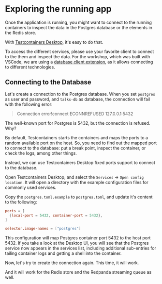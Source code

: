 # Exploring the running app

Once the application is running, you might want to connect to the running containers to inspect the data in the Postgres database or the elements in the Redis store.

With [Testcontainers Desktop](https://www.testcontainers.com/desktop), it's easy to do that.

To access the different services, please use your favorite client to connect to the them and inspect the data. For the workshop, which was built with VSCode, we are using a [database client extension](https://doc.database-client.com/#/), as it allows connecting to different technologies.

## Connecting to the Database

Let's create a connection to the Postgres database. When you set `postgres` as user and password, and `talks-db` as database, the connection will fail with the following error:

> Connection error!connect ECONNREFUSED 127.0.0.1:5432

The well-known port for Postgres is 5432, but the connection is refused. Why?

By default, Testcontainers starts the containers and maps the ports to a random available port on the host. So, you need to find out the mapped port to connect to the database: put a break point, inspect the container, or check the logs, among other things.

Instead, we can use Testcontainers Desktop fixed ports support to connect to the database.

Open Testcontainers Desktop, and select the `Services` -> `Open config location`.
It will open a directory with the example configuration files for commonly used services.

Copy the `postgres.toml.example` to `postgres.toml`, and update it's content to the following:

```toml
ports = [
  {local-port = 5432, container-port = 5432},
]

selector.image-names = ["postgres"]
```

This configuration will map Postgres container port 5432 to the host port 5432. If you take a look at the Desktop UI, you will see that the Postgres service now appears in the services list, including additional sub-entries for tailing container logs and getting a shell into the container.

Now, let's try to create the connection again. This time, it will work.

And it will work for the Redis store and the Redpanda streaming queue as well.
